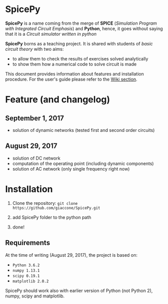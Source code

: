 # SpicePy
**SpicePy** is a name coming from the merge of **SPICE** (*Simulation Program with Integrated Circuit Emphasis*) and **Python**, hence, it goes without saying that it is a _Circuit simulator written in python_

**SpicePy** borns as a teaching project. It is shared with students of *basic circuit theory* with two aims:

* to allow them to check the results of exercises solved analytically
* to show them how a numerical code to solve circuit is made

This document provides information about features and installation procedure. For the user's guide please refer to the [Wiki section](https://github.com/giaccone/SpicePy/wiki).

# Feature (and changelog)
## September 1, 2017

* solution of dynamic networks (tested first and second order circuits)

## August 29, 2017

* solution of DC network
* computation of the operating point (including dynamic components)
* solution of AC network (only single frequency right now)

# Installation

1. Clone the repository:
`git clone https://github.com/giaccone/SpicePy.git`

2. add SpicePy folder to the python path
3. done!

## Requirements
At the time of writing (August 29, 2017), the project is based on:

* `Python 3.6.2`
* `numpy 1.13.1`
* `scipy 0.19.1`
* `matplotlib 2.0.2`

SpicePy should work also with earlier version of Python (not Python 2), numpy, scipy and matplotlib.


